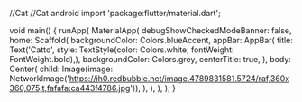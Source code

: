 //Cat
//Cat android
import 'package:flutter/material.dart';

void main() {
  runApp(
      MaterialApp(
          debugShowCheckedModeBanner: false,
          home: Scaffold(
            backgroundColor: Colors.blueAccent,
            appBar: AppBar(
              title: Text('Catto', style: TextStyle(color: Colors.white, fontWeight: FontWeight.bold),),
              backgroundColor: Colors.grey,
              centerTitle: true,
            ),
            body: Center(
              child: Image(image: NetworkImage('https://ih0.redbubble.net/image.4789831581.5724/raf,360x360,075,t,fafafa:ca443f4786.jpg')),
            ),
          ),
          ),
      );
}
